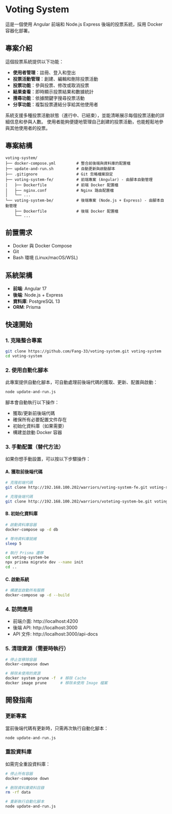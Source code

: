 # Voting System

這是一個使用 Angular 前端和 Node.js Express 後端的投票系統，採用 Docker 容器化部署。

## 專案介紹

這個投票系統提供以下功能：

- **使用者管理**：註冊、登入和登出
- **投票活動管理**：創建、編輯和刪除投票活動
- **投票功能**：參與投票、修改或取消投票
- **結果查看**：即時顯示投票結果和數據統計
- **搜尋功能**：依據關鍵字搜尋投票活動
- **分享功能**：複製投票連結分享給其他使用者

系統支援多種投票活動狀態（進行中、已結束），並能清晰展示每個投票活動的詳細信息和參與人數。
使用者能夠便捷地管理自己創建的投票活動，也能輕鬆地參與其他使用者的投票。

## 專案結構

```
voting-system/
├── docker-compose.yml         # 整合前後端與資料庫的配置檔
├── update-and-run.sh          # 自動更新與啟動腳本
├── .gitignore                 # Git 忽略檔案設定
├── voting-system-fe/          # 前端專案 (Angular) - 由腳本自動管理
│   ├── Dockerfile             # 前端 Docker 配置檔
│   ├── nginx.conf             # Nginx 路由配置檔
│   └── ...
└── voting-system-be/          # 後端專案 (Node.js + Express) - 由腳本自動管理
    ├── Dockerfile             # 後端 Docker 配置檔
    └── ...
```

## 前置需求

- Docker 與 Docker Compose
- Git
- Bash 環境 (Linux/macOS/WSL)

## 系統架構

- **前端**: Angular 17
- **後端**: Node.js + Express
- **資料庫**: PostgreSQL 13
- **ORM**: Prisma

## 快速開始

### 1. 克隆整合專案

```bash
git clone https://github.com/Fang-33/voting-system.git voting-system
cd voting-system
```

### 2. 使用自動化腳本

此專案提供自動化腳本，可自動處理前後端代碼的獲取、更新、配置與啟動：

```bash
node update-and-run.js
```

腳本會自動執行以下操作：

- 獲取/更新前後端代碼
- 確保所有必要配置文件存在
- 初始化資料庫（如果需要）
- 構建並啟動 Docker 容器

### 3. 手動配置（替代方法）

如果你想手動設置，可以按以下步驟操作：

#### A. 獲取前後端代碼

```bash
# 克隆前端代碼
git clone http://192.168.100.202/warriors/voting-system-fe.git voting-system-fe

# 克隆後端代碼
git clone http://192.168.100.202/warriors/voteting-system-be.git voting-system-be
```

#### B. 初始化資料庫

```bash
# 啟動資料庫容器
docker-compose up -d db

# 等待資料庫就緒
sleep 5

# 執行 Prisma 遷移
cd voting-system-be
npx prisma migrate dev --name init
cd ..
```

#### C. 啟動系統

```bash
# 構建並啟動所有服務
docker-compose up -d --build
```

### 4. 訪問應用

- 前端介面: http://localhost:4200
- 後端 API: http://localhost:3000
- API 文件: http://localhost:3000/api-docs

### 5. 清理資源（需要時執行）

```bash
# 停止並移除容器
docker-compose down

# 移除未使用的資源
docker system prune -f  # 移除 Cache
docker image prune      # 移除未使用 Image 檔案
```

## 開發指南

### 更新專案

當前後端代碼有更新時，只需再次執行自動化腳本：

```bash
node update-and-run.js
```

### 重設資料庫

如需完全重設資料庫：

```bash
# 停止所有容器
docker-compose down

# 刪除資料庫資料目錄
rm -rf data

# 重新執行自動化腳本
node update-and-run.js
```
